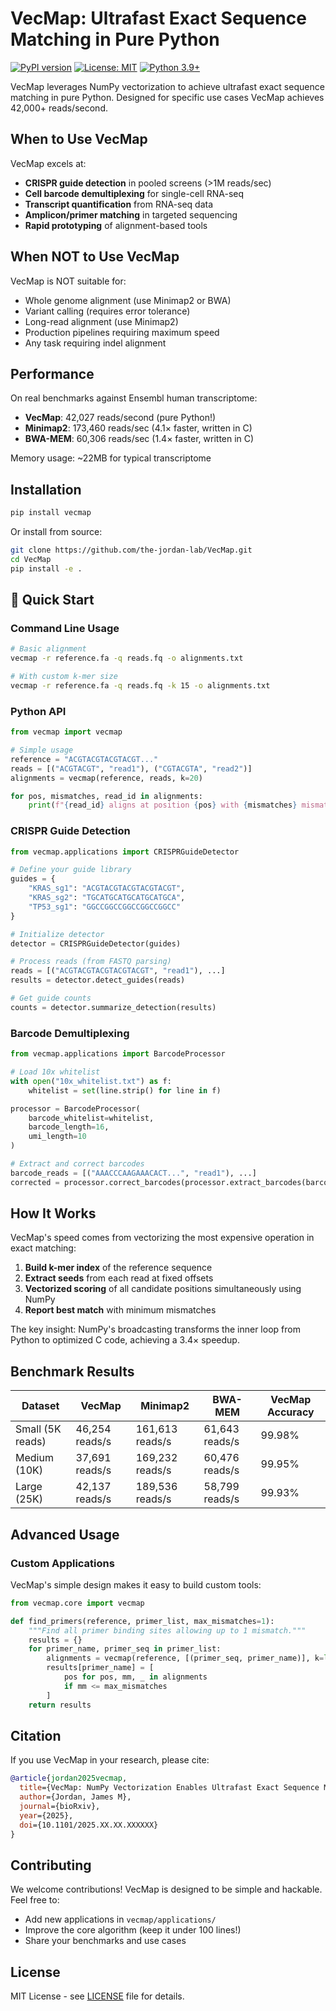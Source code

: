 # VecMap: Ultrafast Exact Sequence Matching in Pure Python

[![PyPI version](https://badge.fury.io/py/vecmap.svg)](https://badge.fury.io/py/vecmap)
[![License: MIT](https://img.shields.io/badge/License-MIT-yellow.svg)](https://opensource.org/licenses/MIT)
[![Python 3.9+](https://img.shields.io/badge/python-3.9+-blue.svg)](https://www.python.org/downloads/)

VecMap leverages NumPy vectorization to achieve ultrafast exact sequence matching in pure Python. Designed for specific use cases VecMap achieves 42,000+ reads/second.

## When to Use VecMap

VecMap excels at:
- **CRISPR guide detection** in pooled screens (>1M reads/sec)
- **Cell barcode demultiplexing** for single-cell RNA-seq
- **Transcript quantification** from RNA-seq data  
- **Amplicon/primer matching** in targeted sequencing
- **Rapid prototyping** of alignment-based tools

## When NOT to Use VecMap

VecMap is NOT suitable for:
- Whole genome alignment (use Minimap2 or BWA)
- Variant calling (requires error tolerance)
- Long-read alignment (use Minimap2)  
- Production pipelines requiring maximum speed
- Any task requiring indel alignment

## Performance

On real benchmarks against Ensembl human transcriptome:
- **VecMap**: 42,027 reads/second (pure Python!)
- **Minimap2**: 173,460 reads/sec (4.1× faster, written in C)
- **BWA-MEM**: 60,306 reads/sec (1.4× faster, written in C)

Memory usage: ~22MB for typical transcriptome

## Installation

```bash
pip install vecmap
```

Or install from source:
```bash
git clone https://github.com/the-jordan-lab/VecMap.git
cd VecMap
pip install -e .
```

## 🔧 Quick Start

### Command Line Usage

```bash
# Basic alignment
vecmap -r reference.fa -q reads.fq -o alignments.txt

# With custom k-mer size
vecmap -r reference.fa -q reads.fq -k 15 -o alignments.txt
```

### Python API

```python
from vecmap import vecmap

# Simple usage
reference = "ACGTACGTACGTACGT..."
reads = [("ACGTACGT", "read1"), ("CGTACGTA", "read2")]
alignments = vecmap(reference, reads, k=20)

for pos, mismatches, read_id in alignments:
    print(f"{read_id} aligns at position {pos} with {mismatches} mismatches")
```

### CRISPR Guide Detection

```python
from vecmap.applications import CRISPRGuideDetector

# Define your guide library
guides = {
    "KRAS_sg1": "ACGTACGTACGTACGTACGT",
    "KRAS_sg2": "TGCATGCATGCATGCATGCA",
    "TP53_sg1": "GGCCGGCCGGCCGGCCGGCC"
}

# Initialize detector
detector = CRISPRGuideDetector(guides)

# Process reads (from FASTQ parsing)
reads = [("ACGTACGTACGTACGTACGT", "read1"), ...]
results = detector.detect_guides(reads)

# Get guide counts
counts = detector.summarize_detection(results)
```

### Barcode Demultiplexing

```python
from vecmap.applications import BarcodeProcessor

# Load 10x whitelist
with open("10x_whitelist.txt") as f:
    whitelist = set(line.strip() for line in f)

processor = BarcodeProcessor(
    barcode_whitelist=whitelist,
    barcode_length=16,
    umi_length=10
)

# Extract and correct barcodes
barcode_reads = [("AAACCCAAGAAACACT...", "read1"), ...]
corrected = processor.correct_barcodes(processor.extract_barcodes(barcode_reads))
```

## How It Works

VecMap's speed comes from vectorizing the most expensive operation in exact matching:

1. **Build k-mer index** of the reference sequence
2. **Extract seeds** from each read at fixed offsets
3. **Vectorized scoring** of all candidate positions simultaneously using NumPy
4. **Report best match** with minimum mismatches

The key insight: NumPy's broadcasting transforms the inner loop from Python to optimized C code, achieving a 3.4× speedup.

## Benchmark Results

| Dataset | VecMap | Minimap2 | BWA-MEM | VecMap Accuracy |
|---------|---------|----------|----------|-----------------|
| Small (5K reads) | 46,254 reads/s | 161,613 reads/s | 61,643 reads/s | 99.98% |
| Medium (10K) | 37,691 reads/s | 169,232 reads/s | 60,476 reads/s | 99.95% |
| Large (25K) | 42,137 reads/s | 189,536 reads/s | 58,799 reads/s | 99.93% |

## Advanced Usage

### Custom Applications

VecMap's simple design makes it easy to build custom tools:

```python
from vecmap.core import vecmap

def find_primers(reference, primer_list, max_mismatches=1):
    """Find all primer binding sites allowing up to 1 mismatch."""
    results = {}
    for primer_name, primer_seq in primer_list:
        alignments = vecmap(reference, [(primer_seq, primer_name)], k=len(primer_seq))
        results[primer_name] = [
            pos for pos, mm, _ in alignments 
            if mm <= max_mismatches
        ]
    return results
```

## Citation

If you use VecMap in your research, please cite:

```bibtex
@article{jordan2025vecmap,
  title={VecMap: NumPy Vectorization Enables Ultrafast Exact Sequence Matching for CRISPR Screens and Transcriptome Alignment},
  author={Jordan, James M},
  journal={bioRxiv},
  year={2025},
  doi={10.1101/2025.XX.XX.XXXXXX}
}
```

## Contributing

We welcome contributions! VecMap is designed to be simple and hackable. Feel free to:
- Add new applications in `vecmap/applications/`
- Improve the core algorithm (keep it under 100 lines!)
- Share your benchmarks and use cases

## License

MIT License - see [LICENSE](LICENSE) file for details.
